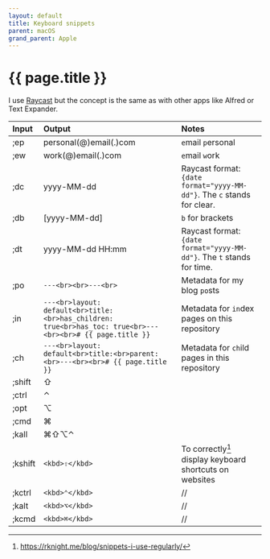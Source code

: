```yaml
---
layout: default
title: Keyboard snippets
parent: macOS
grand_parent: Apple
---
```


# {{ page.title }}

I use [Raycast](/docs/apps/utilities/raycast) but the concept is the same as with other apps like Alfred or Text Expander.

| Input | Output | Notes |
|:------|:-------|:------|
| ;ep | personal(@)email(.)com | `e`mail `p`ersonal |
| ;ew | work(@)email(.)com | `e`mail `w`ork |
| ;dc | yyyy-MM-dd | Raycast format: `{date format="yyyy-MM-dd"}`. The `c` stands for clear. |
| ;db | [yyyy-MM-dd] | `b` for brackets |
| ;dt | yyyy-MM-dd HH:mm | Raycast format: `{date format="yyyy-MM-dd"}`. The `t` stands for time. |
| ;po | `---<br><br>---<br>` | Metadata for my blog `po`sts |
| ;in | `---<br>layout: default<br>title: <br>has_children: true<br>has_toc: true<br>---<br><br># {{ page.title }}` | Metadata for `in`dex pages on this repository |
| ;ch | `---<br>layout: default<br>title:<br>parent: <br>---<br><br># {{ page.title }}` | Metadata for `ch`ild pages in this repository |
| ;shift | ⇧ |  |
| ;ctrl | ⌃ |  |
| ;opt | ⌥ |  |
| ;cmd | ⌘ |  |
| ;kall | ⌘⇧⌥⌃ |  |
| ;kshift | `<kbd>⇧</kbd>` | To correctly[^robb] display keyboard shortcuts on websites |
| ;kctrl | `<kbd>⌃</kbd>` | // |
| ;kalt | `<kbd>⌥</kbd>` | // |
| ;kcmd | `<kbd>⌘</kbd>` | // |

[^robb]: https://rknight.me/blog/snippets-i-use-regularly/